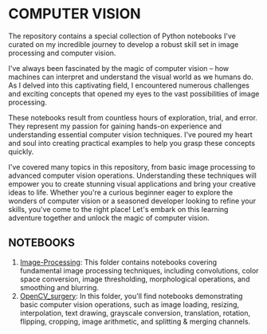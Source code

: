 # COMPUTER VISION




The repository contains a special collection of Python notebooks I've curated on my incredible journey to develop a robust skill set in image processing and computer vision.

I've always been fascinated by the magic of computer vision – how machines can interpret and understand the visual world as we humans do. As I delved into this captivating field, I encountered numerous challenges and exciting concepts that opened my eyes to the vast possibilities of image processing.

These notebooks result from countless hours of exploration, trial, and error. They represent my passion for gaining hands-on experience and understanding essential computer vision techniques. I've poured my heart and soul into creating practical examples to help you grasp these concepts quickly.

I've covered many topics in this repository, from basic image processing to advanced computer vision operations. Understanding these techniques will empower you to create stunning visual applications and bring your creative ideas to life.
Whether you're a curious beginner eager to explore the wonders of computer vision or a seasoned developer looking to refine your skills, you've come to the right place! Let's embark on this learning adventure together and unlock the magic of computer vision.


## NOTEBOOKS


1. [Image-Processing](https://github.com/mohdsaadoon/ComputerVision/tree/main/Image-Processing): This folder contains notebooks covering fundamental image processing techniques, including convolutions, color space conversion, image thresholding, morphological operations, and smoothing and blurring.
2. [OpenCV_surgery](https://github.com/mohdsaadoon/ComputerVision/tree/main/OpenCV_Surgery): In this folder, you'll find notebooks demonstrating basic computer vision operations, such as image loading, resizing, interpolation, text drawing, grayscale conversion, translation, rotation, flipping, cropping, image arithmetic, and splitting & merging channels.


